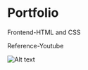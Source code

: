 # Portfolio

Frontend-HTML and CSS

Reference-Youtube





![Alt text](<img width="1425" alt="Portfolio 1" src="https://github.com/user-attachments/assets/91b46c58-9126-4c59-80be-3cbd1b0917d5" />
)

